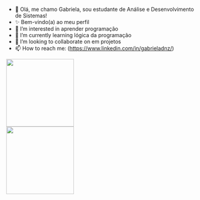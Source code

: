 - 👋 Olá, me chamo Gabriela, sou estudante de Análise e Desenvolvimento de Sistemas!
- ✨ Bem-vindo(a) ao meu perfil
- 👀 I’m interested in  aprender programação
- 🌱 I’m currently learning  lógica da programação
- 💞️ I’m looking to collaborate on  em projetos
- 📫 How to reach me: (https://www.linkedin.com/in/gabrieladnz/)




<img height="180em" src="https://github-readme-stats.vercel.app/api?username=gabrieladnz&show_icons=true&theme=dracula&include_all_commits=true&count_private=true"/>
</div>

<div>
<a href="https://github.com/gabrieladnz">
<img height="180em" src="https://github-readme-stats.vercel.app/api/top-langs/?username=gabrieladnz&layout=compact&langs_count=7&theme=dracula"/>
  
<!---
gbdnz/gbdnz is a ✨ special ✨ repository because its `README.md` (this file) appears on your GitHub profile.
You can click the Preview link to take a look at your changes.
--->
